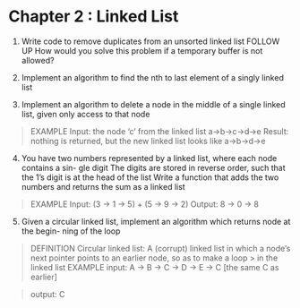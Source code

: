 # Chapter 2 : Linked List


1. Write code to remove duplicates from an unsorted linked list FOLLOW UP How would you solve this problem if a temporary buffer is not allowed?

2. Implement an algorithm to find the nth to last element of a singly linked list

3. Implement an algorithm to delete a node in the middle of a single linked list, given only access to that node
> EXAMPLE
> Input: the node ‘c’ from the linked list a->b->c->d->e
> Result: nothing is returned, but the new linked list looks like a->b->d->e

4. You have two numbers represented by a linked list, where each node contains a sin- gle digit The digits are stored in reverse order, such that the 1’s digit is at the head of the list Write a function that adds the two numbers and returns the sum as a linked list
> EXAMPLE
> Input: (3 -> 1 -> 5) + (5 -> 9 -> 2)
> Output: 8 -> 0 -> 8

5. Given a circular linked list, implement an algorithm which returns node at the begin- ning of the loop
> DEFINITION
> Circular linked list: A (corrupt) linked list in which a node’s next pointer points to an earlier node, so as to make a loop >
> in the linked list
> EXAMPLE
> input: A -> B -> C -> D -> E -> C [the same C as earlier]

> output: C
